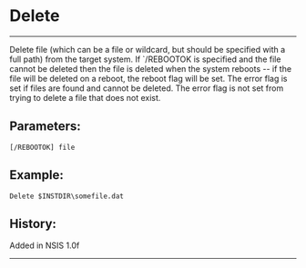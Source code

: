 # Delete

---

Delete file (which can be a file or wildcard, but should be specified with a full path) from the target system. If `/REBOOTOK is specified and the file cannot be deleted then the file is deleted when the system reboots -- if the file will be deleted on a reboot, the reboot flag will be set. The error flag is set if files are found and cannot be deleted. The error flag is not set from trying to delete a file that does not exist.

## Parameters:

    [/REBOOTOK] file

## Example:

	Delete $INSTDIR\somefile.dat

## History:

Added in NSIS 1.0f

---
